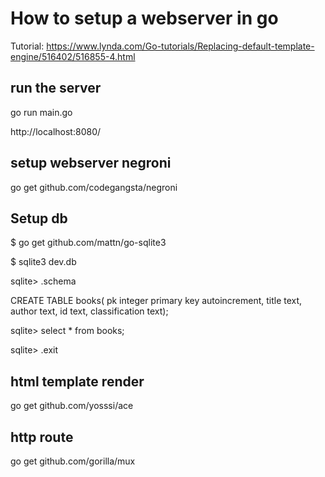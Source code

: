 # How to setup a webserver in go

Tutorial: https://www.lynda.com/Go-tutorials/Replacing-default-template-engine/516402/516855-4.html

## run the server

go run main.go

http://localhost:8080/

## setup webserver negroni

go get github.com/codegangsta/negroni

## Setup db

$ go get github.com/mattn/go-sqlite3

$ sqlite3 dev.db

sqlite> .schema

CREATE TABLE books(
pk integer primary key autoincrement,
title text,
author text,
id text,
classification text);

sqlite> select * from books;

sqlite> .exit

## html template render

go get github.com/yosssi/ace

## http route

go get github.com/gorilla/mux